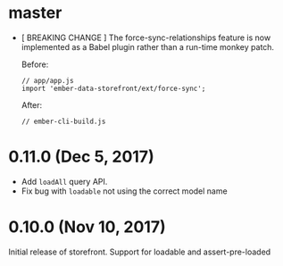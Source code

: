 # master
- [ BREAKING CHANGE ] The force-sync-relationships feature is now implemented as a Babel plugin rather than a run-time monkey patch.

    Before:

    ```
    // app/app.js
    import 'ember-data-storefront/ext/force-sync';
    ```

    After:

    ```
    // ember-cli-build.js
    ```

# 0.11.0 (Dec 5, 2017)

- Add `loadAll` query API.
- Fix bug with `loadable` not using the correct model name

# 0.10.0 (Nov 10, 2017)

Initial release of storefront. Support for loadable and assert-pre-loaded
